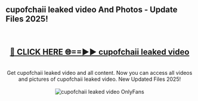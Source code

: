 <h2>cupofchaii leaked video And Photos - Update Files 2025!</h2>
<br>
<div align="center">
<h2><a href="https://linkcuts.com/hfmhzwbr" rel="nofollow">🔴 CLICK HERE 🌐==►► cupofchaii leaked video</a></h2>
<br>
Get cupofchaii leaked video and all content. Now you can access all videos and pictures of cupofchaii leaked video. New Updated Files 2025!
<br>
<br>
<a href="https://linkcuts.com/hfmhzwbr" rel="nofollow" data-target="animated-image.originalLink"><img src="https://i.ibb.co.com/WyWwxjT/player-gif2.gif" alt="cupofchaii leaked video OnlyFans" style="max-width: 100%; display: inline-block;" data-target="animated-image.originalImage"></a>
</div>
<br>